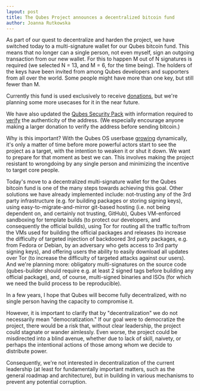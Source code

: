 ```yaml
---
layout: post
title: The Qubes Project announces a decentralized bitcoin fund
author: Joanna Rutkowska
---
```


As part of our quest to decentralize and harden the project, we have switched
today to a multi-signature wallet for our Qubes bitcoin fund. This means that no
longer can a single person, not even myself, sign an outgoing transaction from
our new wallet. For this to happen M out of N signatures is required (we
selected N = 13, and M = 6, for the time being). The holders of the keys have
been invited from among Qubes developers and supporters from all over the world.
Some people might have more than one key, but still fewer than M.

Currently this fund is used exclusively to receive [donations], but we're
planning some more usecases for it in the near future.

We have also updated the [Qubes Security Pack] with information required to
[verify] the authenticity of the address. (We especially encourage anyone making
a larger donation to verify the address before sending bitcoin.)

Why is this important? With the Qubes OS userbase [growing] dynamically, it's
only a matter of time before more powerful actors start to see the project as a
target, with the intention to weaken it or shut it down. We want to prepare for
that moment as best we can. This involves making the project resistant to
wrongdoing by any single person and minimizing the incentive to target core
people.

Today's move to a decentralized multi-signature wallet for the Qubes bitcoin
fund is one of the many steps towards achieving this goal. Other solutions we
have already implemented include: not-trusting any of the 3rd party
infrastructure (e.g. for building packages or storing signing keys), using
easy-to-migrate-and-mirror git-based hosting (i.e. not being dependent on, and
certainly not trusting, GitHub), Qubes VM-enforced sandboxing for
template builds (to protect our developers, and consequently the official
builds), using Tor for routing all the traffic to/from the VMs used for building
the official packages and releases (to increase the difficulty of targeted
injection of backdoored 3rd party packages, e.g. from Fedora or Debian, by an
adversary who gets access to 3rd party signing keys), and offering users the
ability to easily download all updates over Tor (to increase the difficulty of
targeted attacks against our users). And we're planning
more: obligatory multi-signatures on the source code (qubes-builder should
require e.g. at least 2 signed tags before building any official package), and,
of course, multi-signed binaries and ISOs (for which we need the build process
to be reproducible).

In a few years, I hope that Qubes will become fully decentralized, with no
single person having the capacity to compromise it.

However, it is important to clarify that by "decentralization" we do not
necessarily mean "democratization." If our goal were to democratize the project,
there would be a risk that, without clear leadership, the project could stagnate
or wander aimlessly. Even worse, the project could be misdirected into a
blind avenue, whether due to lack of skill, naivety, or perhaps the intentional
actions of those among whom we decide to distribute power.

Consequently, we're not interested in decentralization of the current leadership
(at least for fundamentally important matters, such as the general roadmap and
architecture), but in building in various mechanisms to prevent any potential
corruption.

[donations]: https://www.qubes-os.org/donate/
[Qubes Security Pack]: https://github.com/QubesOS/qubes-secpack
[verify]: /doc/security-pack/
[growing]: https://www.qubes-os.org/counter/
